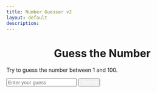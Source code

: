 ```yaml
---
title: Number Guesser v2
layout: default
description: 
---
```


<html>
<head>
  <title>Guess the Number</title>
  <style>
    // Define font variables
    $font-family: Arial, sans-serif;
    $header-font-size: 3rem;
    $body-font-size: 1.2rem;
    
    // Define color variables
$primary-color: #1abc9c;
$secondary-color: #34495e;
$success-color: #2ecc71;
$danger-color: #e74c3c;
$warning-color: #f39c12;

    
    // Define border radius variable
    $border-radius: 4px;

    // Center the content
    body {
      display: flex;
      justify-content: center;
      align-items: center;
      height: 100vh;
    }

    // Apply font styles to body and heading
    body {
      font-family: $font-family;
      font-size: $body-font-size;
      color: $secondary-color;
      background-color: #f8f9fa;
    }

    h1 {
      font-size: $header-font-size;
      color: $primary-color;
      text-align: center;
    }

    // Style the input and button
    input[type="text"], button {
      font-family: $font-family;
      font-size: $body-font-size;
      padding: 8px;
      border-radius: $border-radius;
      border: 1px solid $secondary-color;
      background-color: #fff;
      color: $secondary-color;

      &:focus {
        outline: none;
        border-color: $primary-color;
        box-shadow: 0 0 0 2px $primary-color;
      }
    }

    input[type="text"] {
      width: 50%;
      margin-right: 10px;
    }

    button {
      background-color: $primary-color;
      color: #fff;
      border-color: $primary-color;
      cursor: pointer;
      transition: background-color 0.2s ease;

      &:hover {
        background-color: darken($primary-color, 10%);
      }
    }
    
    // Style the result text
    #result {
      margin-top: 16px;
      font-size: $body-font-size;
      text-align: center;
    }

    #result.success {
      color: $success-color;
    }

    #result.failure {
      color: $danger-color;
    }
  </style>
</head>
<body>
  <h1>Guess the Number</h1>
  <p>Try to guess the number between 1 and 100.</p>
  <div>
    <input type="text" id="guess" placeholder="Enter your guess">
    <button onclick="checkGuess()">Submit</button>
  </div>
  <p id="result"></p>

  <script>
    // Generate a random number between 1 and 100
    const randomNumber = Math.floor(Math.random() * 100) + 1;
    let attempts = 0;

    function checkGuess() {
      // Get the user's guess
      const guess = parseInt(document.getElementById("guess").value);

      // Increase the number of attempts
      attempts++;

      // Check if the guess is correct
      if (guess === randomNumber) {
        document.getElementById("result").innerHTML = `Congratulations! You guessed the number in ${attempts} attempts.`;
        document.getElementById("result").classList.add("success");
      } else if (guess < randomNumber) {
        document.getElementById("result").innerHTML = "Too low. Guess again.";
        document.getElementById("result").classList.remove("success", "failure");
      } else {
        document.getElementById("result").innerHTML = "Too high. Guess again.";
        document.getElementById("result").classList.remove("success", "failure");
      }
        // Clear the input field
  document.getElementById("guess").value = "";
}
  </script>
</body>
</html>


       
